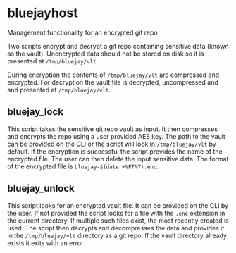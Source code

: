 # bluejayhost

Management functionality for an encrypted git repo

Two scripts encrypt and decrypt a git repo containing sensitive data (known as
the vault). Unencrypted data should not be stored on disk so it is presented at
`/tmp/bluejay/vlt`.

During encryption the contents of `/tmp/bluejay/vlt` are compressed and
encrypted. For decryption the vault file is decrypted, uncompressed and
and presented at `/tmp/bluejay/vlt`.

## bluejay_lock

This script takes the sensitive git repo vault as input. It then compresses and
encrypts the repo using a user provided AES key. The path to the vault can be
provided on the CLI or the script will look in `/tmp/bluejay/vlt` by default. If
the encryption is successful the script provides the name of the encrypted file.
The user can then delete the input sensitive data. The format of the encrypted
file is `bluejay-$(date +%FT%T).enc`.

## bluejay_unlock

This script looks for an encrypted vault file. It can be provided on the CLI by
the user. If not provided the script looks for a file with the `.enc` extension
in the current directory. If multiple such files exist, the most recently
created is used. The script then decrypts and decompresses the data and provides
it in the `/tmp/bluejay/vlt` directory as a git repo. If the vault directory
already exists it exits with an error.
